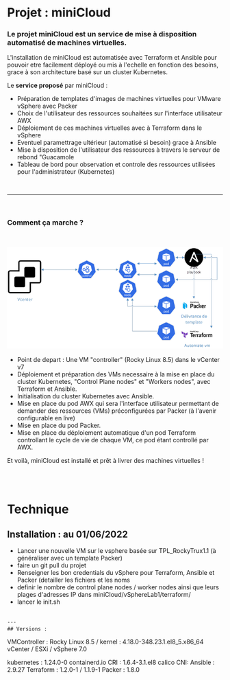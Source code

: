 # Projet : miniCloud

### Le projet miniCloud est un service de mise à disposition automatisé de machines virtuelles.

L'installation de miniCloud est automatisée avec Terraform et Ansible pour pouvoir etre facilement déployé ou mis à l'echelle en fonction des besoins, grace à son architecture basé sur un cluster Kubernetes. 

Le **service proposé** par miniCloud :
- Préparation de templates d'images de machines virtuelles pour VMware vSphere avec Packer
- Choix de l'utilisateur des ressources souhaitées sur l'interface utilisateur AWX
- Déploiement de ces machines virtuelles avec à Terraform dans le vSphere
- Eventuel paramettrage ultérieur (automatisé si besoin) grace à Ansible
- Mise à disposition de l'utilisateur des ressources à travers le serveur de rebond "Guacamole
- Tableau de bord pour observation et controle des ressources utilisées pour l'administrateur (Kubernetes)

<br>

---

<br>

###  Comment ça marche ?
<br>

![miniCloudByMathieu.png](https://github.com/TruxAtCap/miniCloud/blob/main/img/miniCloud.png?raw=true)

- Point de depart : Une VM "controller" (Rocky Linux 8.5) dans le vCenter v7
- Déploiement et préparation des VMs necessaire à la mise en place du cluster Kubernetes, "Control Plane nodes" et "Workers nodes", avec Terraform et Ansible.
- Initialisation du cluster Kubernetes avec Ansible.
- Mise en place du pod AWX qui sera l'interface utilisateur permettant de demander des ressources (VMs) préconfigurées par Packer (à l'avenir configurable en live)
- Mise en place du pod Packer.
- Mise en place du déploiement automatique d'un pod Terraform controllant le cycle de vie de chaque VM, ce pod étant controllé par AWX.

Et voilà, miniCloud est installé et prêt à livrer des machines virtuelles ! 

<br>
<br>

# Technique




## Installation : au 01/06/2022

- Lancer une nouvelle VM sur le vsphere basée sur TPL_RockyTrux1.1 (à généraliser avec un template Packer)
- faire un git pull du projet
- Renseigner les bon credentials du vSphere pour Terraform, Ansible et Packer (detailler les fichiers et les noms
- definir le nombre de control plane nodes / worker nodes ainsi que leurs plages d'adresses IP 
dans miniCloud/vSphereLab1/terraform/
- lancer le init.sh



```

---
## Versions : 
```
VMController : Rocky Linux 8.5 / kernel : 4.18.0-348.23.1.el8_5.x86_64
vCenter / ESXi / vSphere 7.0

kubernetes : 1.24.0-0
containerd.io CRI : 1.6.4-3.1.el8 
calico CNI: 
Ansible : 2.9.27
Terraform : 1.2.0-1 / 1.1.9-1 
Packer : 1.8.0
```
